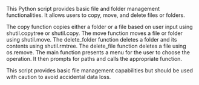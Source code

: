 
This Python script provides basic file and folder management functionalities. It allows users to copy, move, and delete files or folders.

The copy function copies either a folder or a file based on user input using shutil.copytree or shutil.copy.
The move function moves a file or folder using shutil.move.
The delete_folder function deletes a folder and its contents using shutil.rmtree.
The delete_file function deletes a file using os.remove.
The main function presents a menu for the user to choose the operation. It then prompts for paths and calls the appropriate function.

This script provides basic file management capabilities but should be used with caution to avoid accidental data loss.